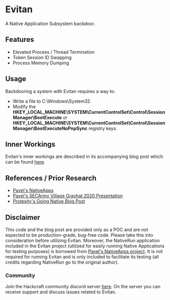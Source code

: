 # Evitan

A Native Application Subsystem backdoor.

## Features

- Elevated Process / Thread Termination
- Token Session ID Swapping
- Process Memory Dumping

## Usage

Backdooring a system with Evitan requires a way to:
- Write a file to C:\Windows\System32.
- Modify the **HKEY_LOCAL_MACHINE\SYSTEM\CurrentControlSet\Control\Session Manager\BootExecute** or **HKEY_LOCAL_MACHINE\SYSTEM\CurrentControlSet\Control\Session Manager\BootExecuteNoPnpSync** registry keys.

## Inner Workings

Evitan's inner workings are described in its accompanying blog post which can be found [here](https://www.hackcraft.gr/2024/12/a-native-application-subsystem-backdoor/).

## References / Prior Research
- [Pavel's NativeApps](https://github.com/zodiacon/NativeApps)
- [Pavel's SECArmy Village Grayhat 2020 Presentation](https://www.youtube.com/watch?v=EKBvLTuI2Mo)
- [Protexity's Going Native Blog Post](https://www.protexity.com/post/going-native-malicious-native-applications)

## Disclaimer

This code and the blog post are provided only as a POC and are not expected to be production-grade, bug-free code. Please take this into consideration before utilizing Evitan. Moreover, the NativeRun application included in the Evitan project (utilized for easily running Native Applications for testing purposes) is borrowed from [Pavel's NativeApps project](https://github.com/zodiacon/NativeApps). It is not required for running Evitan and is only included to facilitate its testing (all credits regarding NativeRun go to the original author).

### Community

Join the Hackcraft community discord server [here](https://discord.gg/KZZfsnQsja). On the server you can receive support and discuss issues related to Evitan.